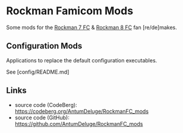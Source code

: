 
# Rockman Famicom Mods

Some mods for the [Rockman 7 FC](https://megamanfanon.fandom.com/wiki/Rockman_7_Famicom) &
[Rockman 8 FC](https://megamanfanon.fandom.com/wiki/Rockman_8_Famicom) fan [re/de]makes.

## Configuration Mods

Applications to replace the default configuration executables.

See [config/README.md]

## Links

- source code (CodeBerg): https://codeberg.org/AntumDeluge/RockmanFC_mods
- source code (GitHub): https://github.com/AntumDeluge/RockmanFC_mods
